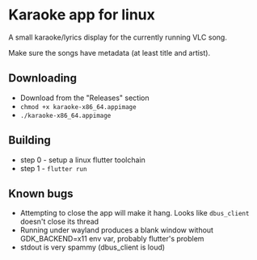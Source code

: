 # Karaoke app for linux

A small karaoke/lyrics display for the currently running VLC song.

Make sure the songs have metadata (at least title and artist).

## Downloading

- Download from the "Releases" section
- `chmod +x karaoke-x86_64.appimage`
- `./karaoke-x86_64.appimage`

## Building

- step 0 - setup a linux flutter toolchain
- step 1 - `flutter run`

## Known bugs

- Attempting to close the app will make it hang. Looks like `dbus_client` doesn't close its thread
- Running under wayland produces a blank window without GDK_BACKEND=x11 env var, probably flutter's problem
- stdout is very spammy (dbus_client is loud)
